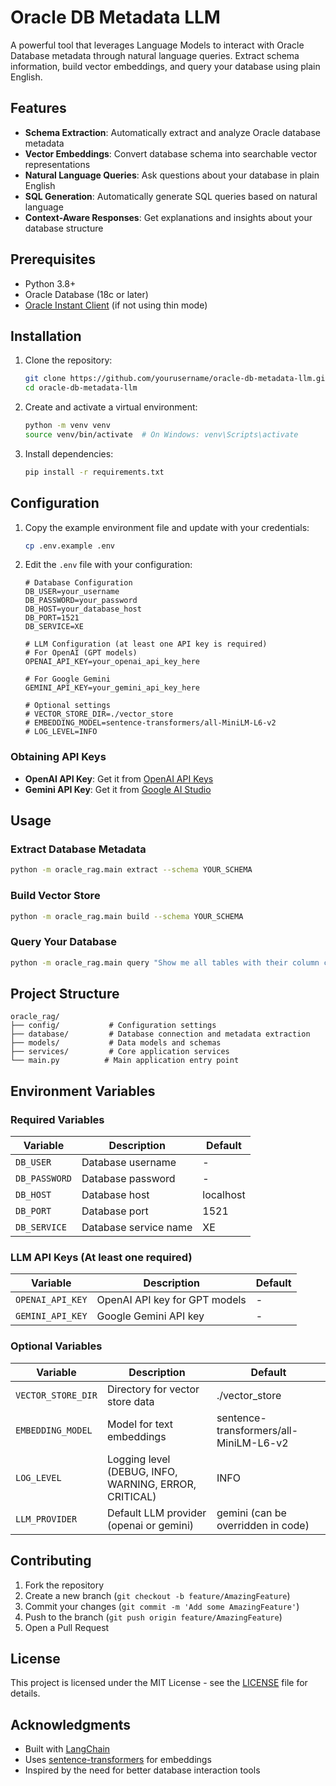 # Oracle DB Metadata LLM

A powerful tool that leverages Language Models to interact with Oracle Database metadata through natural language queries. Extract schema information, build vector embeddings, and query your database using plain English.

## Features

- **Schema Extraction**: Automatically extract and analyze Oracle database metadata
- **Vector Embeddings**: Convert database schema into searchable vector representations
- **Natural Language Queries**: Ask questions about your database in plain English
- **SQL Generation**: Automatically generate SQL queries based on natural language
- **Context-Aware Responses**: Get explanations and insights about your database structure

## Prerequisites

- Python 3.8+
- Oracle Database (18c or later)
- [Oracle Instant Client](https://www.oracle.com/database/technologies/instant-client.html) (if not using thin mode)

## Installation

1. Clone the repository:
   ```bash
   git clone https://github.com/yourusername/oracle-db-metadata-llm.git
   cd oracle-db-metadata-llm
   ```

2. Create and activate a virtual environment:
   ```bash
   python -m venv venv
   source venv/bin/activate  # On Windows: venv\Scripts\activate
   ```

3. Install dependencies:
   ```bash
   pip install -r requirements.txt
   ```

## Configuration

1. Copy the example environment file and update with your credentials:
   ```bash
   cp .env.example .env
   ```

2. Edit the `.env` file with your configuration:
   ```
   # Database Configuration
   DB_USER=your_username
   DB_PASSWORD=your_password
   DB_HOST=your_database_host
   DB_PORT=1521
   DB_SERVICE=XE

   # LLM Configuration (at least one API key is required)
   # For OpenAI (GPT models)
   OPENAI_API_KEY=your_openai_api_key_here
   
   # For Google Gemini
   GEMINI_API_KEY=your_gemini_api_key_here

   # Optional settings
   # VECTOR_STORE_DIR=./vector_store
   # EMBEDDING_MODEL=sentence-transformers/all-MiniLM-L6-v2
   # LOG_LEVEL=INFO
   ```

### Obtaining API Keys

- **OpenAI API Key**: Get it from [OpenAI API Keys](https://platform.openai.com/account/api-keys)
- **Gemini API Key**: Get it from [Google AI Studio](https://makersuite.google.com/app/apikey)

## Usage

### Extract Database Metadata
```bash
python -m oracle_rag.main extract --schema YOUR_SCHEMA
```

### Build Vector Store
```bash
python -m oracle_rag.main build --schema YOUR_SCHEMA
```

### Query Your Database
```bash
python -m oracle_rag.main query "Show me all tables with their column counts" --schema YOUR_SCHEMA
```

## Project Structure

```
oracle_rag/
├── config/           # Configuration settings
├── database/         # Database connection and metadata extraction
├── models/           # Data models and schemas
├── services/         # Core application services
└── main.py          # Main application entry point
```

## Environment Variables

### Required Variables

| Variable         | Description                          | Default     |
|------------------|--------------------------------------|-------------|
| `DB_USER`        | Database username                    | -           |
| `DB_PASSWORD`    | Database password                    | -           |
| `DB_HOST`        | Database host                        | localhost   |
| `DB_PORT`        | Database port                        | 1521        |
| `DB_SERVICE`     | Database service name                | XE          |

### LLM API Keys (At least one required)

| Variable           | Description                          | Default     |
|--------------------|--------------------------------------|-------------|
| `OPENAI_API_KEY`   | OpenAI API key for GPT models        | -           |
| `GEMINI_API_KEY`   | Google Gemini API key                | -           |

### Optional Variables

| Variable           | Description                          | Default                          |
|--------------------|--------------------------------------|----------------------------------|
| `VECTOR_STORE_DIR` | Directory for vector store data      | ./vector_store                   |
| `EMBEDDING_MODEL`  | Model for text embeddings           | sentence-transformers/all-MiniLM-L6-v2 |
| `LOG_LEVEL`        | Logging level (DEBUG, INFO, WARNING, ERROR, CRITICAL) | INFO |
| `LLM_PROVIDER`     | Default LLM provider (openai or gemini) | gemini (can be overridden in code) |

## Contributing

1. Fork the repository
2. Create a new branch (`git checkout -b feature/AmazingFeature`)
3. Commit your changes (`git commit -m 'Add some AmazingFeature'`)
4. Push to the branch (`git push origin feature/AmazingFeature`)
5. Open a Pull Request

## License

This project is licensed under the MIT License - see the [LICENSE](LICENSE) file for details.

## Acknowledgments

- Built with [LangChain](https://python.langchain.com/)
- Uses [sentence-transformers](https://www.sbert.net/) for embeddings
- Inspired by the need for better database interaction tools
